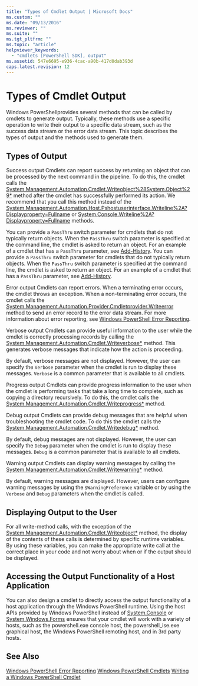 ```yaml
---
title: "Types of Cmdlet Output | Microsoft Docs"
ms.custom: ""
ms.date: "09/13/2016"
ms.reviewer: ""
ms.suite: ""
ms.tgt_pltfrm: ""
ms.topic: "article"
helpviewer_keywords:
  - "cmdlets [PowerShell SDK], output"
ms.assetid: 547e6695-e936-4cac-a90b-417d0dab393d
caps.latest.revision: 12
---
```

# Types of Cmdlet Output
Windows PowerShellprovides several methods that can be called by cmdlets to generate output. Typically, these methods use a specific operation to write their output to a specific data stream, such as the success data stream or the error data stream. This topic describes the types of output and the methods used to generate them.

## Types of Output
 Success output
 Cmdlets can report success by returning an object that can be processed by the next command in the pipeline. To do this, the cmdlet calls the [System.Management.Automation.Cmdlet.Writeobject%28System.Object%29*](/dotnet/api/System.Management.Automation.Cmdlet.WriteObject%28System.Object%29) method after the cmdlet has successfully performed its action. We recommend that you call this method instead of the [System.Management.Automation.Host.Pshostuserinterface.Writeline%2A?Displayproperty=Fullname](/dotnet/api/System.Management.Automation.Host.PSHostUserInterface.WriteLine%2A?displayProperty=fullName) or [System.Console.Writeline%2A?Displayproperty=Fullname](/dotnet/api/System.Console.WriteLine%2A?displayProperty=fullName) methods.

 You can provide a `PassThru` switch parameter for cmdlets that do not typically return objects. When the `PassThru` switch parameter is specified at the command line, the cmdlet is asked to return an object. For an example of a cmdlet that has a `PassThru` parameter, see [Add-History](/powershell/module/Microsoft.PowerShell.Core/Add-History).
 You can provide a `PassThru` switch parameter for cmdlets that do not typically return objects. When the `PassThru` switch parameter is specified at the command line, the cmdlet is asked to return an object. For an example of a cmdlet that has a `PassThru` parameter, see [Add-History](http://go.microsoft.com/fwlink/?LinkId=113279).

 Error output
 Cmdlets can report errors. When a terminating error occurs, the cmdlet throws an exception. When a non-terminating error occurs, the cmdlet calls the [System.Management.Automation.Provider.Cmdletprovider.Writeerror](/dotnet/api/System.Management.Automation.Provider.CmdletProvider.WriteError) method to send an error record to the error data stream. For more information about error reporting, see [Windows PowerShell Error Reporting](./error-reporting-concepts.md).

 Verbose output
 Cmdlets can provide useful information to the user while the cmdlet is correctly processing records by calling the [System.Management.Automation.Cmdlet.Writeverbose*](/dotnet/api/System.Management.Automation.Cmdlet.WriteVerbose) method. This generates verbose messages that indicate how the action is proceeding.

 By default, verbose messages are not displayed. However, the user can specify the `Verbose` parameter when the cmdlet is run to display these messages. `Verbose` is a common parameter that is available to all cmdlets.

 Progress output
 Cmdlets can provide progress information to the user when the cmdlet is performing tasks that take a long time to complete, such as copying a directory recursively. To do this, the cmdlet calls the [System.Management.Automation.Cmdlet.Writeprogress*](/dotnet/api/System.Management.Automation.Cmdlet.WriteProgress) method.

 Debug output
 Cmdlets can provide debug messages that are helpful when troubleshooting the cmdlet code. To do this the cmdlet calls the [System.Management.Automation.Cmdlet.Writedebug*](/dotnet/api/System.Management.Automation.Cmdlet.WriteDebug) method.

 By default, debug messages are not displayed. However, the user can specify the `Debug` parameter when the cmdlet is run to display these messages. `Debug` is a common parameter that is available to all cmdlets.

 Warning output
 Cmdlets can display warning messages by calling the [System.Management.Automation.Cmdlet.Writewarning*](/dotnet/api/System.Management.Automation.Cmdlet.WriteWarning) method.

 By default, warning messages are displayed. However, users can configure warning messages by using the `$WarningPreference` variable or by using the `Verbose` and `Debug` parameters when the cmdlet is called.

## Displaying Output to the User
 For all write-method calls, with the exception of the [System.Management.Automation.Cmdlet.Writeobject*](/dotnet/api/System.Management.Automation.Cmdlet.WriteObject) method, the display of the contents of these calls is determined by specific runtime variables. By using these variables, you can make the appropriate write call at the correct place in your code and not worry about when or if the output should be displayed.

## Accessing the Output Functionality of a Host Application
 You can also design a cmdlet to directly access the output functionality of a host application through the Windows PowerShell runtime. Using the host APIs provided by Windows PowerShell instead of [System.Console](/dotnet/api/System.Console) or [System.Windows.Forms](/dotnet/api/System.Windows.Forms) ensures that your cmdlet will work with a variety of hosts, such as the powershell.exe console host, the powershell_ise.exe graphical host, the Windows PowerShell remoting host, and in 3rd party hosts.

## See Also
 [Windows PowerShell Error Reporting](./error-reporting-concepts.md)
 [Windows PowerShell Cmdlets](./cmdlet-overview.md)
 [Writing a Windows PowerShell Cmdlet](./writing-a-windows-powershell-cmdlet.md)
